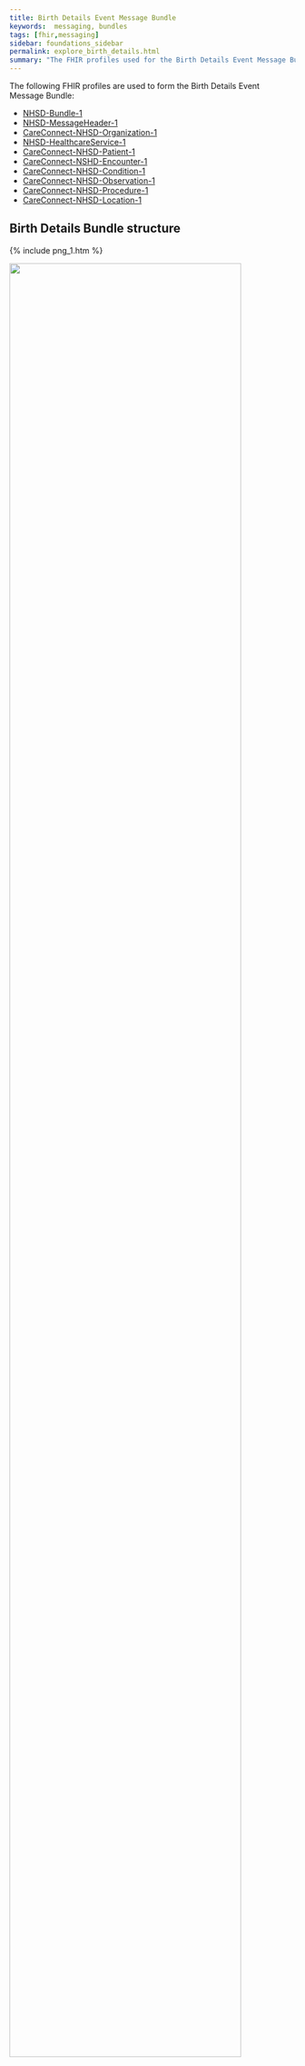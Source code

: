 ```yaml
---
title: Birth Details Event Message Bundle
keywords:  messaging, bundles
tags: [fhir,messaging]
sidebar: foundations_sidebar
permalink: explore_birth_details.html
summary: "The FHIR profiles used for the Birth Details Event Message Bundle"
---
```


The following FHIR profiles are used to form the Birth Details Event Message Bundle:

- [NHSD-Bundle-1](https://fhir.nhs.uk/STU3/StructureDefinition/DCH-Bundle-1)
- [NHSD-MessageHeader-1](https://fhir.nhs.uk/STU3/StructureDefinition/DCH-MessageHeader-1)
- [CareConnect-NHSD-Organization-1](https://fhir.hl7.org.uk/STU3/StructureDefinition/CareConnect-Organization-1)
- [NHSD-HealthcareService-1](https://fhir.nhs.uk/STU3/StructureDefinition/DCH-HealthcareService-1)
- [CareConnect-NHSD-Patient-1](https://fhir.nhs.uk/STU3/StructureDefinition/CareConnect-DCH-Patient-1)
- [CareConnect-NSHD-Encounter-1](https://fhir.nhs.uk/STU3/StructureDefinition/CareConnect-DCH-Encounter-1)
- [CareConnect-NHSD-Condition-1](https://fhir.nhs.uk/STU3/StructureDefinition/CareConnect-DCH-PhysicalProblemAtBirth-Condition-1)
- [CareConnect-NHSD-Observation-1](https://fhir.nhs.uk/STU3/StructureDefinition/CareConnect-DCH-APGARScore-Observation-1)
- [CareConnect-NHSD-Procedure-1](https://fhir.nhs.uk/STU3/StructureDefinition/CareConnect-DCH-NeonatalResuscitationMethod-Procedure-1)
- [CareConnect-NHSD-Location-1](https://fhir.nhs.uk/STU3/StructureDefinition/CareConnect-DCH-Delivery-Location-1)

## Birth Details Bundle structure ##

{% include png_1.htm %}

<img src="images/explore/Birth_details.svg" style="width:90%;max-width: 90%;">

## Birth Details Event data item mapping to FHIR profiles ##


## Mapping for Bundle ##

|>|Level 1|[Bundle Resource](http://hl7.org/fhir/stu3/bundle.html)|>|Level 2| None|>|Level 3|[NHSD-Bundle-1 Profile](http://xxx)|
   
|**View Used FHIR Elements**|    |**[View All FHIR Elements](explore_birth_details_all.html#mapping-for-bundle)**|


|  **Name** | **Card.** | **Conformance** | **Type** | **Description, Constraints and mapping for DCH Implementation** |
|  :------ | :------ | ------ | :------ | :------ |
|  Bundle | ​ |  |  | Contains a collection of resources<br/>Constraint (bdl-7): FullUrl must be unique in a bundle, or else entries with the same fullUrl must have different meta.versionId<br/>Constraint (bdl-9): A document must have an identifier with a system and a value<br/>Constraint (bdl-3): Entry.Request Only For Some Types Of Bundles<br/>Constraint (bdl-4): Entry.Response Only For Some Types Of Bundles<br/>Constraint (bdl-1): Total Only When A Search Or History<br/>Constraint (bdl-2): Entry.Search Only When A Search |
|  - id | 0..1 | Mandatory | [Id](http://hl7.org/fhir/stu3/datatypes.html#id) | <font color='red'>Must contain a UUID to identify the instance of a bundle</font> |
|  - meta | 0..1 | Mandatory | [Meta](http://hl7.org/fhir/stu3/resource.html#Meta) | <font color='red'>The value attribute of the profile element MUST contain the value 'https://fhir.nhs.uk/STU3/StructureDefinition/NHSD-Bundle-1'.</font> |
|  - type | 1..1 | Mandatory | [Code](http://hl7.org/fhir/stu3/datatypes.html#code) | document : message : transaction : transaction-response : batch : batch-response : history : searchset : collection<br/>Binding (required): Indicates the purpose of a bundle - how it was intended to be used. [See FHIR STU3 for further info](http://hl7.org/fhir/stu3/valueset-bundle-type.html)<br/><font color='red'>The value attribute of the code element MUST contain the fixed value: 'message'.</font> |
|  - entry | 1..* | Mandatory | [BackboneElement](http://hl7.org/fhir/stu3/backboneelement.html) | Entry in the bundle - will have a resource, or information<br/>Constraint (bdl-8): fullUrl cannot be a version specific reference<br/>Constraint (bdl-5): Must Be A Resource Unless There'S A Request Or Response |
|  - - fullUrl | 0..1 | Mandatory | [Uri](http://hl7.org/fhir/stu3/datatypes.html#uri) | Absolute URL for resource (server address, or UUID/OID). <font color='red'>This MUST be a UUID prefixed by urn:uuid </font>: |
|  - - resource | 1..1 | Mandatory | [Resource](http://hl7.org/fhir/stu3/resource.html) | A resource in the bundle. <font color='red'>This MUST be to the MessageHeader resource profiled as NHSD-MessageHeader-1.</font> See [Mapping for MessageHeader](explore_birth_details.html#mapping-for-messageheader) for further info. |

## Mapping for MessageHeader ##

|>|Level 1|[MessageHeader Resource](http://hl7.org/fhir/stu3/messageHeader.html)|>|Level 2| None|>|Level 3|[NHSD-MessageHeader-1 Profile](http://xxx)|

|**View Used FHIR Elements**|    |**[View All FHIR Elements](explore_birth_details_all.html#mapping-for-messageheader)**|

|  **Name** | **Card.** | **Conformance** | **Type** | **Description, Constraints and mapping for DCH Implementation** |
|  ------ | :------ | ------ | :------ | :------ |
|  MessageHeader | ​ |  |  | A resource that describes a message that is exchanged between systems<br/>Constraint (dom-2): If the resource is contained in another resource, it SHALL NOT contain nested Resources<br/>Constraint (dom-1): If the resource is contained in another resource, it SHALL NOT contain any narrative<br/>Constraint (dom-4): If a resource is contained in another resource, it SHALL NOT have a meta.versionId or a meta.lastUpdated<br/>Constraint (dom-3): If the resource is contained in another resource, it SHALL be referred to from elsewhere in the resource |
|  - id | 1..1 | Mandatory | [Id](http://hl7.org/fhir/stu3/datatypes.html#id) | Logical id of this artifact. <font color='red'>This MUST be a UUID.</font> |
|  - meta | 0..1 | Mandatory | [Meta](http://hl7.org/fhir/stu3/resource.html#Meta) | Metadata about the resource. <font color='red'>The value attribute of the profile element MUST contain the value 'https://fhir.nhs.uk/STU3/StructureDefinition/NHSD-MessageHeader-1'</font> |
|  - extension (messageEventType) | 1..1 | Mandatory | [Extension-DCH-MessageEventType-1](https://fhir.nhs.uk/STU3/StructureDefinition/Extension-DCH-MessageEventType-1) | <font color='red'>The url attribute of the extension element MUST contain the value 'https://fhir.nhs.uk/STU3/StructureDefinition/Extension-DCH-MessageEventType-1' </font>and be populated as specified [here](explore_birth_details.html#mapping-for-extension-DCH-messageevent-mapping). |
|  - event | 0..* | Mandatory | [Coding](http://hl7.org/fhir/stu3/datatypes.html#coding) | [Code for the event this message represents - Binding (required): The type of Child Health Event.](https://fhir.nhs.uk/STU3/ValueSet/DCH-ChildHealthEventType-1) |
|  - - system | 1..1 | Mandatory | [Uri](http://hl7.org/fhir/stu3/datatypes.html#uri) | <font color='red'>MUST contain the value: 'https://fhir.nhs.uk/STU3/CodeSystem/DCH-ChildHealthEventType-1'</font> |
|  - - code | 0..1 | Mandatory | [Code](http://hl7.org/fhir/stu3/datatypes.html#code) | <font color='red'>MUST contain the value 'CH005'</font> |
|  - - display | 1..1 | Mandatory | [String](http://hl7.org/fhir/stu3/datatypes.html#string) | <font color='red'>MUST contain the value 'Birth Details'</font> |
|  - timestamp | 1..1 | Mandatory | [Instant](http://hl7.org/fhir/stu3/datatypes.html#instant) | Time that the message was sent |
|  - source | 1..1 | Mandatory | [BackboneElement](http://hl7.org/fhir/stu3/backboneelement.html) | Message source application identified using an ASID |
|  - - endpoint | 1..1 | Mandatory | [Uri](http://hl7.org/fhir/stu3/datatypes.html#uri) | Actual message source address or id  <font color='red'>Must contain the ASID of the sending system prefixed by urn:nhs:addressing:asid:for example urn:nhs:addressing:asid:477121000325.</font> |
|  - responsible | 1..1 | Mandatory | [Reference](http://hl7.org/fhir/stu3/references.html) | Final responsibility for event<br/>Constraint (ref-1): SHALL have a contained resource if a local reference is provided |
|   |  | Mandatory | CareConnect-NHSD-Organization-1 | The responsible organization carried in the Organizaion resource in the bundle. <font color='red'>This MUST be to the Organization resource profiled as CareConnect-NHSD-Organization-1"</font> See [mapping for Organization](explore_birth_details.html#mapping-for-organization) for further info. |
|  - - reference | 1..1 | Mandatory | [String](http://hl7.org/fhir/stu3/datatypes.html#string) | Literal reference, Relative, internal or absolute URL<font color='red'>MUST contain a UUID prefixed by urn:uuid:</font> |
|  - focus | 1..1 | Mandatory | [Reference](http://hl7.org/fhir/stu3/references.html) | The actual content of the message<br/>Constraint (ref-1): SHALL have a contained resource if a local reference is provided |
|   |  | Mandatory | CareConnect-NHSD-Encounter-1 | The focus resource in the bundle.<font color='red'> This MUST be to the encounter resource profiled as CareConnect-NHSD-Encounter-1. </font>[See mapping for encounter for further info](explore_birth_details.html#mapping-for-encounter) |
|  - - reference | 1..1 | Mandatory | [String](http://hl7.org/fhir/stu3/datatypes.html#string) | Literal reference, Relative, internal or absolute URL.<font color='red'>MUST contain a UUID prefixed by urn:uuid:</font> |


## Mapping for Encounter ##

|>|Level 1|[Encounter Resource](http://hl7.org/fhir/stu3/encounter.html)|>|Level 2| [CareConnect-Encounter-1](https://fhir.hl7.org.uk/STU3/StructureDefinition/CareConnect-Encounter-1)|>|Level 3|[CareConnect-NHSD-Encounter-1 Profile](http://xxx)|


|  **Name** | **Card.** | **Conformance** | **Type** | **Description, Constraints and mapping for DCH Implementation** |
|  ------ | ------ | ------ | ------ | ------ |
|  Encounter | ​ |  |  | An interaction during which services are provided to the patient<br/>Constraint (dom-2): If the resource is contained in another resource, it SHALL NOT contain nested Resources<br/>Constraint (dom-1): If the resource is contained in another resource, it SHALL NOT contain any narrative<br/>Constraint (dom-4): If a resource is contained in another resource, it SHALL NOT have a meta.versionId or a meta.lastUpdated<br/>Constraint (dom-3): If the resource is contained in another resource, it SHALL be referred to from elsewhere in the resource |
|  - meta | 0..1 | Mandatory | [Meta](http://hl7.org/fhir/stu3/resource.html#Meta) | <font color='red'>The value attribute of the  profile element MUST contain the value https://fhir.nhs.uk/STU3/StructureDefinition/CareConnect-NHSD-Encounter-1</font> |
|  - identifier | 0..1 | Mandatory | [Identifier](http://hl7.org/fhir/stu3/datatypes.html#identifier) | Identifier(s) by which this encounter is known. |
|  - - system | 1..1 | Mandatory | [Uri](http://hl7.org/fhir/stu3/datatypes.html#uri) | The namespace for the identifier value. <font color="red">MUST contain the value 'https://tools.ietf.org/html/rfc4122'.</font> |
|  - - value | 1..1 | Mandatory | [String](http://hl7.org/fhir/stu3/datatypes.html#string) | The value that is unique. <font color="red">MUST contain a UUID</font> |
|  - status | 1..1 | Mandatory | [Code](http://hl7.org/fhir/stu3/datatypes.html#code) | planned : arrived : triaged : in-progress : onleave : finished : cancelled. Binding (required): Current state of the encounter. [See FHIR STU3 for further info](http://hl7.org/fhir/stu3/valueset-encounter-status.html) <font color='red'>MUST contain the value 'completed'</font> |
|  - type | 0..* | Mandatory | [CodeableConcept](http://hl7.org/fhir/stu3/datatypes.html#codeableconcept) | Code defined by a terminology system<br/>Binding (required): [The type of Child Health encounter]( https://fhir.nhs.uk/STU3/ValueSet/DCH-ChildHealthEncounterType-1) |
|  - - coding | 0..* | Mandatory | [Coding](http://hl7.org/fhir/stu3/datatypes.html#coding) | Code defined by a terminology system<br/>Slicing: Discriminator: system, Ordering: false, Rules: Open |
|  - - system | 1..1 | Mandatory | [Uri](http://hl7.org/fhir/stu3/datatypes.html#uri) | Identity of the terminology system. <font color='red'>MUST contain the value 'https://fhir.nhs.uk/STU3/ValueSet/DCH-ChildHealthEncounterType-1'</font> |
|  - - code | 1..1 | Mandatory | [Code](http://hl7.org/fhir/stu3/datatypes.html#code) | Symbol in syntax defined by the system. <font color='red'>MUST contain the value '003'.</font> |
|  - - display | 1..1 | Mandatory | [String](http://hl7.org/fhir/stu3/datatypes.html#string) | Representation defined by the system. <font color='red'>MUST contain the value 'Birth'.</font> |
|  - subject | 1..1 | Mandatory | [Reference](http://hl7.org/fhir/stu3/references.html) | The patient present at the encounter<br/>Constraint (ref-1): SHALL have a contained resource if a local reference is provided. |
|   |  | Mandatory | [CareConnect-NHSD-Patient-1](http://xxx) | A patient resource in the bundle.<font color='red'>This MUST be to the Patient resource profiled as CareConnect-NHSD-Patient-1</font> See [Mapping for Patient](explore_birth_details.html#mapping-for-patient) for further info. |
|  - - reference | 1..1 | Mandatory | [String](http://hl7.org/fhir/stu3/datatypes.html#string) | Literal reference, Relative, internal or absolute URL <font color='red'>a reference to the Patient resource instance in the message in the format of  a UUID prefixed with 'urn:uuid:'.</font> |
|   | 0.1 | Mandatory | CareConnect-NHSD-Location | A location resource in the bundle.<font color='red'>This MUST be to the Location resource profiled as CareConnect-NHSD-Location-1</font> See [Mapping for Location](explore_birth_details.html#mapping-for-location) for further info. |
|  - - - reference | 0..1 | Mandatory | [String](http://hl7.org/fhir/stu3/datatypes.html#string) | Literal reference, Relative, internal or absolute URL <font color='red'>a reference to the location resource instance in the message in the format of  a UUID prefixed with 'urn:uuid:'.</font> |
|  - - - display | 0..1 | Optional | [String](http://hl7.org/fhir/stu3/datatypes.html#string) | Text alternative for the resource |
|  - - serviceProvider | 1..1 | Mandatory | [Reference](http://hl7.org/fhir/stu3/references.html) | The custodian organization of this Encounter record<br/>Constraint (ref-1): SHALL have a contained resource if a local reference is provided |
|   |  | Mandatory | [CareConnect-NHSD-Organization-1](https://fhir.nhs.uk/STU3/StructureDefinition/CareConnect-NHSD-Organization-1) | An organization resource in the bundle.<font color='red'>This MUST be to the Organization resource profiled as CareConnect-NHSD-Organization-1</font> [See mapping for Organization for further info](explore_birth_details.html#mapping-for-organization) |
|  - - - reference | 1..1 | Mandatory | [String](http://hl7.org/fhir/stu3/datatypes.html#string) | Literal reference, Relative, internal or absolute URL <font color='red'>a reference to the Organization resource instance in the message in the format of  a UUID prefixed with 'urn:uuid:'.</font> |
|  - - - display | 0..1 | Optional | [String](http://hl7.org/fhir/stu3/datatypes.html#string) | Text alternative for the resource |


## Mapping for Patient ##

|>|Level 1|[Patient Resource](http://hl7.org/fhir/stu3/patient.html)|>|Level 2| [CareConnect-Patient-1](https://fhir.hl7.org.uk/STU3/StructureDefinition/CareConnect-Patient-1)|>|Level 3|[CareConnect-NHSD-Patient-1 Profile](http://xxx)|

|**View Used FHIR Elements**|    |**[View All FHIR Elements](explore_birth_details_all.html#mapping-for-patient)**|

|   |  |  |  |  |
| --- | --- | --- | --- | --- |
|  **Name** | **Card.** | **Conformance** | **Type** | **Description, Constraints and mapping for XXX Implementation** |
|  Patient | ​ |  |  | Information about an individual receiving health care services<br/>Constraint (dom-2): If the resource is contained in another resource, it SHALL NOT contain nested Resources<br/>Constraint (dom-1): If the resource is contained in another resource, it SHALL NOT contain any narrative<br/>Constraint (dom-4): If a resource is contained in another resource, it SHALL NOT have a meta.versionId or a meta.lastUpdated<br/>Constraint (dom-3): If the resource is contained in another resource, it SHALL be referred to from elsewhere in the resource |
|  - meta | 0..1 | Mandatory | [Meta](http://hl7.org/fhir/stu3/resource.html#Meta "Meta") | Metadata about the resource. <font color="red">The profile element MUST contain the value https://fhir.nhs.uk/STU3/StructureDefinition/CareConnect-NHSD-Patient-1</font>  |
|  - identifier | 0..* | Mandatory | [Identifier](http://hl7.org/fhir/stu3/datatypes.html#identifier "Identifier") | An identifier for this patient<br/>Slicing: Discriminator: system, Ordering: false, Rules: Open at End |
|  - - identifier (nhsNumber) | 0..1 | Mandatory | [Identifier](http://hl7.org/fhir/stu3/datatypes.html#identifier "Identifier") | The patient's NHS number |
|  - - extension <br/>(nhsNumber<br/>VerificationStatus) | 1..1 | Mandatory | [NHSNumberVerificationStatus-1](https://fhir.hl7.org.uk/STU3/StructureDefinition/Extension-CareConnect-NHSNumberVerificationStatus-1) | NHS number verification status<br/>Constraint (ext-1): Must have either extensions or value[x], not both<br/>[See mapping for nhsNumberVerificationStatus for further info](explore_birth_details.html#mapping-for-nhsNumberVerificationStatus)<br/> |
|  - - system | 1..1 | Mandatory | [Uri](http://hl7.org/fhir/stu3/datatypes.html#uri "Uri") | The namespace for the identifier value<br/><font color='red'>Fixed Value: https://fhir.nhs.uk/Id/nhs-number</font> |
|  - - value | 1..1 | Mandatory | [String](http://hl7.org/fhir/stu3/datatypes.html#string "String") | The value that is unique. <font color='red'>MUST contain a valid NHS Number</font> |
|  - name | 1..* | Mandatory | [HumanName](http://hl7.org/fhir/stu3/datatypes.html#humanname "HumanName") | A name associated with the patient<br/>Slicing: Discriminator: use, Ordering: false, Rules: Open at End |
|  - name (official) | 1..1 | Mandatory | [HumanName](http://hl7.org/fhir/stu3/datatypes.html#humanname "HumanName") | A name associated with the patient |
|  - - use | 1..1 | Mandatory | [Code](http://hl7.org/fhir/stu3/datatypes.html#code "Code") | usual : official :  temp : nickname : anonymous : old : maiden. Binding (required): The use of a human name. [See FHIR STU3 for further info]( https://fhir.hl7.org.uk/STU3/ValueSet/CareConnect-NameUse-1 )<font color='red'> MUST contain the value 'official'</font> |
|  - - text | 0..1 | Required | String | Text representation of the full name |
|  - - family | 1..1 | Mandatory | String | Family name (often called 'Surname') |
|  - - given | 0..* | Mandatory | String | Given names (not always 'first'). Includes middle names |
|  - - prefix | 0..* | Required | String | Parts that come before the name |
|  - - suffix | 0..* | Required | String | Parts that come after the name |
|  - gender | 0..1 | Mandatory | [Code](http://hl7.org/fhir/stu3/datatypes.html#code "Code") | male : female : other : unknown Binding (required): The gender of a person used for administrative purposes.[See FHIR STU3 for further info](https://fhir.hl7.org.uk/STU3/ValueSet/CareConnect-AdministrativeGender-1) |
|  - birthDate | 0..1 | Mandatory | [Date](http://hl7.org/fhir/stu3/datatypes.html#date "Date") | The date of birth for the individual |
|  - - extension (patient-birthTime) | 0..1 | Mandatory | [patient-birthTime](http://hl7.org/fhir/StructureDefinition/patient-birthTime) | The time of day that the Patient was born. This includes the date to ensure that the timezone information can be communicated effectively.<br/>Constraint (ext-1): Must have either extensions or value[x], not both<br/>[See mapping for patient-birthTime](explore_birth_details.html#patient-birthTime) for further info. |
|  - address | 0..* | Mandatory | [Address](http://hl7.org/fhir/stu3/datatypes.html#address "Address") | Addresses for the individual |
|  - - use | 0..1 | Mandatory | [Code](http://hl7.org/fhir/stu3/datatypes.html#code "Code") | home : work : temp : old - purpose of this address<br/>Binding (required): The use of an address [See FHIR STU3 for further info](http://hl7.org/fhir/stu3/valueset-address-use.html) |
|  - - line | 0..* | Mandatory | [String](http://hl7.org/fhir/stu3/datatypes.html#string "String") | Street name, number, direction & P.O. Box etc. |
|  - - city | 0..1 | Mandatory | [String](http://hl7.org/fhir/stu3/datatypes.html#string "String") | Name of city, town etc. |
|  - - postalCode | 0..1 | Mandatory | [String](http://hl7.org/fhir/stu3/datatypes.html#string "String") | Postal code for area |
|  - multipleBirth[x] | 0..1 | Mandatory | Boolean : Integer | Whether patient is part of a multiple birth <font color='red'>Use Boolean datatype and value false for non multiple births. Use Integer datatype with value of number of births for multiple births</font> |







| DCH Data Item                       | FHIR resource element                                                   | Mandatory/Required/Optional |
|-------------------------------------|-------------------------------------------------------------------------|-----------------------------|
| Location of Birth                   | CareConnect-DCH-Delivery-Location-1.identifier (ODS Site Code)           | Required                   |
| Delivery Place Type Code            | CareConnect-DCH-Delivery-Location-1.physicalType                        | Mandatory                   |
| Birth Order                         | CareConnect-DCH-Patient-1.multipleBirthInteger                     | Mandatory                   |
| Length of Gestation at Birth        | CareConnect-DCH-LengthOfGestation-Observation-1.valueQuantity           | Mandatory                   |
| Number of Births in confinement     | CareConnect-DCH-NumberOfBirths-Observation-1.valueQuantity                  | Mandatory                    |
| Problems during Delivery            | CareConnect-DCH-ProblemDuringDelivery-Condition-1.code                          | Required                    |
| Physical Problems detected at Birth | CareConnect-DCH-PhysicalProblemAtBirth-Condition-1.code            | Required                    |
| Neonatal Resuscitation Method       | CareConnect-DCH-NeonatalResuscitationMethod-Procedure-1.code                           | Required                 |
| Date and Time of Birth              | CareConnect-DCH-Patient-1.birthDate (with patient-BirthTime extension)                           | Mandatory                 |
| Type of Delivery                    | CareConnect-DCH-FinalDeliveryType-Procedure-1.code   | Mandatory                    |
| Attempted Type of Delivery          | CareConnect-DCH-AttemptedDeliveryType-Condition-1.code   | Required                    |
| Onset of Spontaneous Respiration    | CareConnect-DCH-SpontaneousRespirationOnset-Observation-1.component  | Optional                    |
| APGAR Score (1 Minute)              | CareConnect-DCH-APGARScore-Observation-1.valueQuantity                 | Mandatory                   |
| APGAR Score (5 Minute)              | CareConnect-DCH-APGARScore-Observation-1.valueQuantity                  | Mandatory                   |
| APGAR Score (10 Minute)             | CareConnect-DCH-APGARScore-Observation-1.valueQuantity                | Optional                    |
| Put To Breast                       | CareConnect-DCH-PutToBreastIndicator-Observation-1.code                  | Required                    |
| Identical Twin Indicator	      | CareConnect-DCH-IdenticalTwinIndicator-Observation-1.code               | Optional                    |

